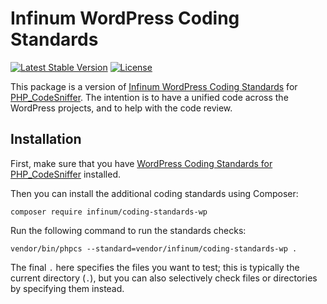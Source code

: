 # Infinum WordPress Coding Standards

[![Latest Stable Version](https://poser.pugx.org/infinum/coding-standards-wp/v/stable)](https://packagist.org/packages/infinum/coding-standards-wp)
[![License](https://poser.pugx.org/infinum/coding-standards-wp/license)](https://packagist.org/packages/infinum/coding-standards-wp)

This package is a version of [Infinum WordPress Coding Standards](https://handbook.infinum.co/books/wordpress) for [PHP_CodeSniffer](https://github.com/squizlabs/PHP_CodeSniffer/). The intention is to have a unified code across the WordPress projects, and to help with the code review.

## Installation

First, make sure that you have [WordPress Coding Standards for PHP_CodeSniffer](https://github.com/WordPress-Coding-Standards/WordPress-Coding-Standards) installed.

Then you can install the additional coding standards using Composer:

`composer require infinum/coding-standards-wp`

Run the following command to run the standards checks:

```
vendor/bin/phpcs --standard=vendor/infinum/coding-standards-wp .
```

The final `.` here specifies the files you want to test; this is typically the current directory (`.`), but you can also selectively check files or directories by specifying them instead.